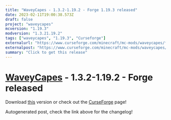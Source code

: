 ```yaml
---
title: "WaveyCapes - 1.3.2-1.19.2 - Forge 1.19.3 released"
date: 2023-02-11T19:00:38.573Z
draft: false
project: "waveycapes"
mcversion: "1.19.3"
modversion: "1.3.21.19.2"
tags: ["waveycapes", "1.19.3", "Curseforge"]
externalurl: "https://www.curseforge.com/minecraft/mc-mods/waveycapes/files/4391903"
externalpost: "https://www.curseforge.com/minecraft/mc-mods/waveycapes/files/4391903"
summary: "Click to get this release"
---
```

# [WaveyCapes](/project/waveycapes) - 1.3.2-1.19.2 - Forge released
Download [this](https://www.curseforge.com/minecraft/mc-mods/waveycapes/files/4391903) version or check out the [CurseForge](https://www.curseforge.com/minecraft/mc-mods/waveycapes) page!

Autogenerated post, check the link above for the changelog!

